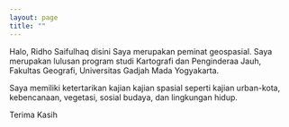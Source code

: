 ```yaml
---
layout: page
title: ""
---
```


Halo, Ridho Saifulhaq disini
Saya merupakan peminat geospasial. Saya merupakan lulusan program studi Kartografi dan Penginderaa Jauh, Fakultas Geografi, Universitas Gadjah Mada Yogyakarta.

Saya memiliki ketertarikan kajian kajian spasial seperti kajian urban-kota, kebencanaan, vegetasi, sosial budaya, dan lingkungan hidup.

Terima Kasih
